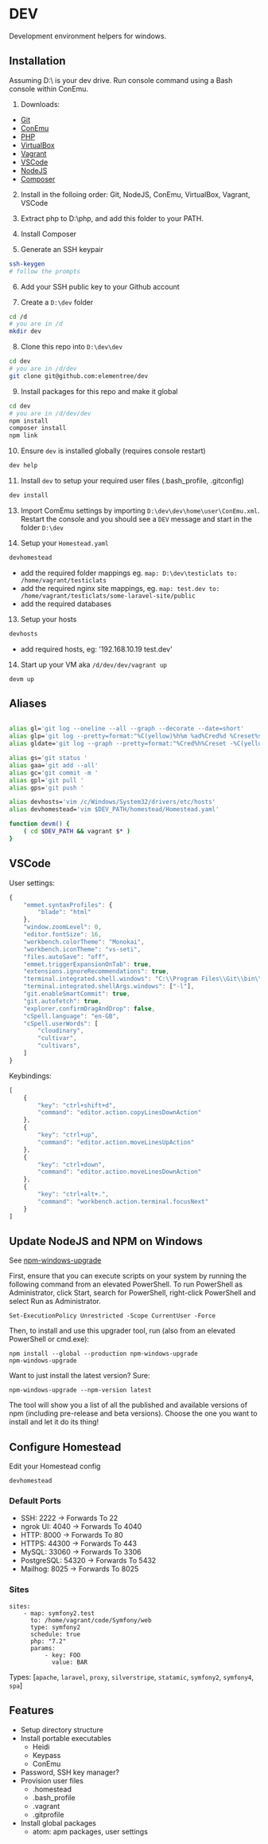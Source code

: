 # DEV

Development environment helpers for windows.


## Installation

Assuming D:\ is your dev drive. Run console command using a Bash console within ConEmu.


1. Downloads:

 - [Git](https://git-scm.com/downloads)
 - [ConEmu](https://conemu.github.io/en/Downloads.html)
 - [PHP](http://windows.php.net/download/)
 - [VirtualBox]()
 - [Vagrant](https://www.vagrantup.com/downloads.html)
 - [VSCode](https://code.visualstudio.com/download)
 - [NodeJS](https://nodejs.org/en/download/)
 - [Composer](https://getcomposer.org/download/)

2. Install in the folloing order: Git, NodeJS, ConEmu, VirtualBox, Vagrant, VSCode

3. Extract php to D:\php, and add this folder to your PATH.

4. Install Composer

5. Generate an SSH keypair
```sh
ssh-keygen
# follow the prompts
```

6. Add your SSH public key to your Github account

7. Create a `D:\dev` folder
```sh
cd /d
# you are in /d
mkdir dev
```
8. Clone this repo into `D:\dev\dev`
```sh
cd dev
# you are in /d/dev
git clone git@github.com:elementree/dev
```

9. Install packages for this repo and make it global
```sh
cd dev
# you are in /d/dev/dev
npm install
composer install
npm link
```

10. Ensure `dev` is installed globally (requires console restart)
```sh
dev help
```

11. Install `dev` to setup your required user files (.bash_profile, .gitconfig)
```sh
dev install
```

13. Import ComEmu settings by importing `D:\dev\dev\home\user\ConEmu.xml`. Restart the console and you should see a `DEV` message and start in the folder `D:\dev`

12. Setup your `Homestead.yaml`

```sh
devhomestead
```

 - add the required folder mappings eg. `map: D:\dev\testiclats to: /home/vagrant/testiclats`
 - add the required nginx site mappings, eg. `map: test.dev to: /home/vagrant/testiclats/some-laravel-site/public`
 - add the required databases

13. Setup your hosts

```sh
devhosts
```
 - add required hosts, eg: '192.168.10.19    test.dev'

14. Start up your VM aka `/d/dev/dev/vagrant up`
```
devm up
```


## Aliases

```sh

alias gl='git log --oneline --all --graph --decorate --date=short'
alias glp='git log --pretty=format:"%C(yellow)%h%m %ad%Cred%d %Creset%s%Cgreen [%cn]" --decorate --date=short'
alias gldate='git log --graph --pretty=format:"%Cred%h%Creset -%C(yellow)%d%Creset %s %Cgreen(%cr) %C(bold blue)<%an>%Creset" --abbrev-commit'

alias gs='git status '
alias gaa='git add --all'
alias gc='git commit -m '
alias gpl='git pull '
alias gps='git push '

alias devhosts='vim /c/Windows/System32/drivers/etc/hosts'
alias devhomestead='vim $DEV_PATH/homestead/Homestead.yaml'

function devm() {
    ( cd $DEV_PATH && vagrant $* )
}
```

## VSCode

User settings:

```js
{
    "emmet.syntaxProfiles": {
        "blade": "html"
    },
    "window.zoomLevel": 0,
    "editor.fontSize": 16,
    "workbench.colorTheme": "Monokai",
    "workbench.iconTheme": "vs-seti",
    "files.autoSave": "off",
    "emmet.triggerExpansionOnTab": true,
    "extensions.ignoreRecommendations": true,
    "terminal.integrated.shell.windows": "C:\\Program Files\\Git\\bin\\bash.exe",
    "terminal.integrated.shellArgs.windows": ["-l"],
    "git.enableSmartCommit": true,
    "git.autofetch": true,
    "explorer.confirmDragAndDrop": false,
    "cSpell.language": "en-GB",
    "cSpell.userWords": [
        "cloudinary",
        "cultivar",
        "cultivars",
    ]
}
```

Keybindings:

```js
[
    {
        "key": "ctrl+shift+d",
        "command": "editor.action.copyLinesDownAction"
    },
    {
        "key": "ctrl+up",
        "command": "editor.action.moveLinesUpAction"
    },
    {
        "key": "ctrl+down",
        "command": "editor.action.moveLinesDownAction"
    },
    {
        "key": "ctrl+alt+.",
        "command": "workbench.action.terminal.focusNext"
    }
]
```


## Update NodeJS and NPM on Windows

See [npm-windows-upgrade](https://github.com/felixrieseberg/npm-windows-upgrade)

First, ensure that you can execute scripts on your system by running the following command from an elevated PowerShell. To run PowerShell as Administrator, click Start, search for PowerShell, right-click PowerShell and select Run as Administrator.

```
Set-ExecutionPolicy Unrestricted -Scope CurrentUser -Force
```

Then, to install and use this upgrader tool, run (also from an elevated PowerShell or cmd.exe):

```
npm install --global --production npm-windows-upgrade
npm-windows-upgrade
```

Want to just install the latest version? Sure:

```
npm-windows-upgrade --npm-version latest
```

The tool will show you a list of all the published and available versions of npm (including pre-release and beta versions). Choose the one you want to install and let it do its thing!


## Configure Homestead

Edit your Homestead config
```
devhomestead
```

### Default Ports

 - SSH: 2222 → Forwards To 22
 - ngrok UI: 4040 → Forwards To 4040
 - HTTP: 8000 → Forwards To 80
 - HTTPS: 44300 → Forwards To 443
 - MySQL: 33060 → Forwards To 3306
 - PostgreSQL: 54320 → Forwards To 5432
 - Mailhog: 8025 → Forwards To 8025


### Sites

```
sites:
    - map: symfony2.test
      to: /home/vagrant/code/Symfony/web
      type: symfony2
      schedule: true
      php: "7.2"
      params:
          - key: FOO
            value: BAR
```

Types: [`apache`, `laravel`, `proxy`, `silverstripe`, `statamic`,  `symfony2`, `symfony4`, `spa`]


## Features

  - Setup directory structure
  - Install portable executables
    - Heidi
    - Keypass
    - ConEmu
  - Password, SSH key manager?
  - Provision user files
      - .homestead
      - .bash_profile
      - .vagrant
      - .gitprofile
  - Install global packages
      - atom: apm packages, user settings
